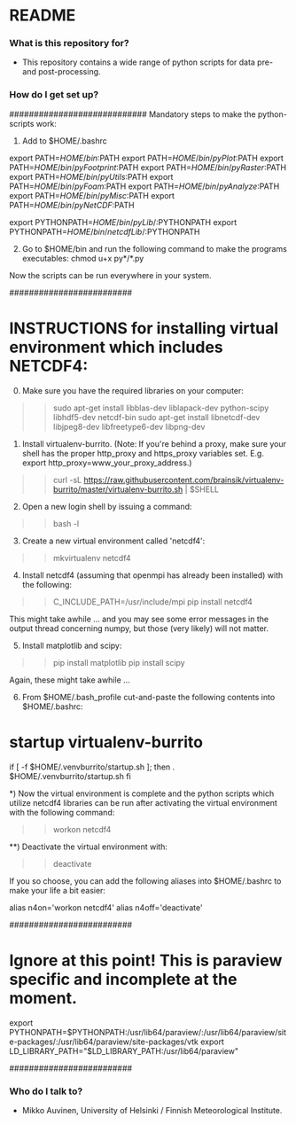 # README #

### What is this repository for? ###

* This repository contains a wide range of python scripts for data pre- and post-processing.

### How do I get set up? ###

############################
Mandatory steps to make the python-scripts work:
1) Add to $HOME/.bashrc 

export PATH=$HOME/bin:$PATH
export PATH=$HOME/bin/pyPlot:$PATH
export PATH=$HOME/bin/pyFootprint:$PATH
export PATH=$HOME/bin/pyRaster:$PATH
export PATH=$HOME/bin/pyUtils:$PATH
export PATH=$HOME/bin/pyFoam:$PATH
export PATH=$HOME/bin/pyAnalyze:$PATH
export PATH=$HOME/bin/pyMisc:$PATH
export PATH=$HOME/bin/pyNetCDF:$PATH

export PYTHONPATH=$HOME/bin/pyLib/:$PYTHONPATH
export PYTHONPATH=$HOME/bin/netcdfLib/:$PYTHONPATH

2) Go to $HOME/bin and run the following command to make the programs executables:
chmod u+x py*/*.py

Now the scripts can be run everywhere in your system.

#########################
# INSTRUCTIONS for installing virtual environment which includes NETCDF4:

0) Make sure you have the required libraries on your computer:
>> sudo apt-get install libblas-dev liblapack-dev python-scipy libhdf5-dev netcdf-bin 
>> sudo apt-get install libnetcdf-dev  libjpeg8-dev libfreetype6-dev libpng-dev


1) Install virtualenv-burrito. (Note: If you're behind a proxy, make sure your shell has the proper http_proxy and https_proxy variables set. E.g. export http_proxy=www_your_proxy_address.)
>> curl -sL https://raw.githubusercontent.com/brainsik/virtualenv-burrito/master/virtualenv-burrito.sh | $SHELL

2) Open a new login shell by issuing a command:
>> bash -l

3) Create a new virtual environment called 'netcdf4':
>> mkvirtualenv netcdf4

4) Install netcdf4 (assuming that openmpi has already been installed) with the following:
>> C_INCLUDE_PATH=/usr/include/mpi pip install netcdf4

This might take awhile ... and you may see some error messages in the output thread concerning numpy, but those (very likely) will not matter.

5) Install matplotlib and scipy:
>> pip install matplotlib
>> pip install scipy

Again, these might take awhile ...

6) From $HOME/.bash_profile cut-and-paste the following contents into $HOME/.bashrc:

# startup virtualenv-burrito
if [ -f $HOME/.venvburrito/startup.sh ]; then
. $HOME/.venvburrito/startup.sh
fi
  

*) Now the virtual environment is complete and the python scripts which utilize netcdf4 libraries can be run after activating the virtual environment with the following command:
>> workon netcdf4

**) Deactivate the virtual environment with:
>> deactivate

If you so choose, you can add the following aliases into $HOME/.bashrc to make your life a bit easier:

alias n4on='workon netcdf4'
alias n4off='deactivate'

#########################

#  Ignore at this point! This is paraview specific and incomplete at the moment.
export PYTHONPATH=$PYTHONPATH:/usr/lib64/paraview/:/usr/lib64/paraview/site-packages/:/usr/lib64/paraview/site-packages/vtk 
export LD_LIBRARY_PATH="$LD_LIBRARY_PATH:/usr/lib64/paraview"

#########################
### Who do I talk to? ###

* Mikko Auvinen, University of Helsinki / Finnish Meteorological Institute.
